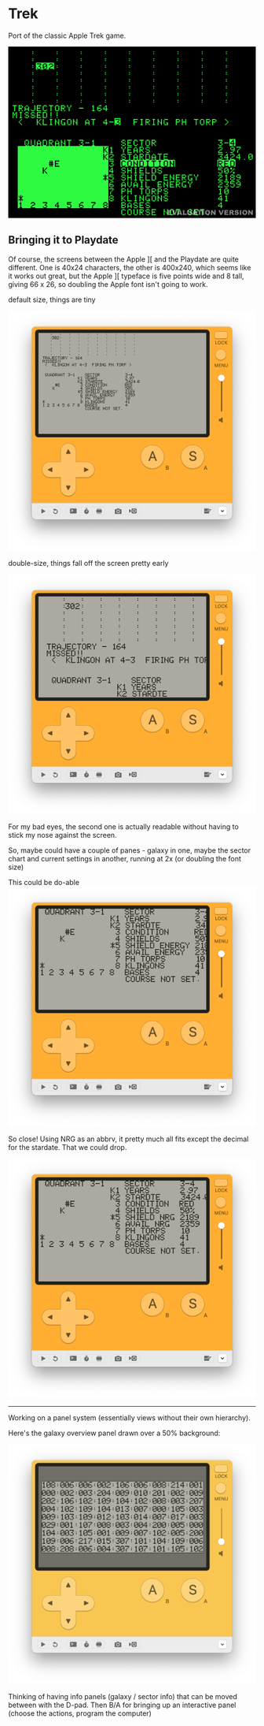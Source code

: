 # Trek

Port of the classic Apple Trek game.

![](assets/trek.gif)

## Bringing it to Playdate

Of course, the screens between the Apple ][ and the Playdate are
quite different.  One is 40x24 characters, the other is 400x240,
which seems like it works out great, but the Apple ][ typeface 
is five points wide and 8 tall, giving 66 x 26, so doubling the
Apple font isn't going to work.

default size, things are tiny

![](assets/apple-1x.png)

double-size, things fall off the screen pretty early

![](assets/apple-2x.png)

For my bad eyes, the second one is actually readable without having to stick
my nose against the screen.

So, maybe could have a couple of panes - galaxy in one, maybe the sector
chart and current settings in another, running at 2x (or doubling the font
size)

This could be do-able
![](assets/info-panel-2x.png)

So close! Using NRG as an abbrv, it pretty much all fits except the decimal
for the stardate.  That we could drop.

![](assets/panel-nrg-2x.png)

----------

Working on a panel system (essentially views without their own hierarchy).

Here's the galaxy overview panel drawn over a 50% background:

![](assets/galaxy-panel.png)

Thinking of having info panels (galaxy / sector info) that can be moved
between with the D-pad.  Then B/A for bringing up an interactive panel (choose
the actions, program the computer)
